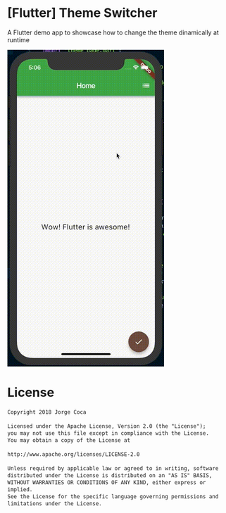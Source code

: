 # [Flutter] Theme Switcher

A Flutter demo app to showcase how to change the theme dinamically at runtime

![theme_switcher](./art/final.gif)

# License

```
Copyright 2018 Jorge Coca

Licensed under the Apache License, Version 2.0 (the "License");
you may not use this file except in compliance with the License.
You may obtain a copy of the License at

http://www.apache.org/licenses/LICENSE-2.0

Unless required by applicable law or agreed to in writing, software
distributed under the License is distributed on an "AS IS" BASIS,
WITHOUT WARRANTIES OR CONDITIONS OF ANY KIND, either express or implied.
See the License for the specific language governing permissions and
limitations under the License.
```